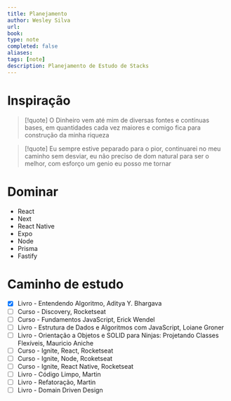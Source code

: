 ```yaml
---
title: Planejamento
author: Wesley Silva
url:
book:
type: note
completed: false
aliases:
tags: [note]
description: Planejamento de Estudo de Stacks
---
```

# Inspiração
>[!quote]
O Dinheiro vem até mim de diversas fontes e contínuas bases, em quantidades cada vez maiores e comigo fica para construção da minha riqueza

>[!quote]
>Eu sempre estive peparado para o pior, continuarei no meu caminho sem desviar, eu não preciso de dom natural para ser o melhor, com esforço um genio eu posso me tornar

# Dominar
- React
- Next
- React Native
- Expo
- Node
- Prisma
- Fastify

# Caminho de estudo
- [x] Livro - Entendendo Algoritmo, Aditya Y. Bhargava
- [ ] Curso - Discovery, Rocketseat
- [ ] Curso - Fundamentos JavaScript, Erick Wendel
- [ ] Livro - Estrutura de Dados e Algoritmos com JavaScript, Loiane Groner
- [ ] Livro - Orientação a Objetos e SOLID para Ninjas: Projetando Classes Flexíveis, Mauricio Aniche
- [ ] Curso - Ignite, React, Rocketseat
- [ ] Curso - Ignite, Node, Rcoketseat
- [ ] Curso - Ignite, React Native, Rocketseat
- [ ] Livro - Código Limpo, Martin
- [ ] Livro - Refatoração, Martin
- [ ] Livro - Domain Driven Design